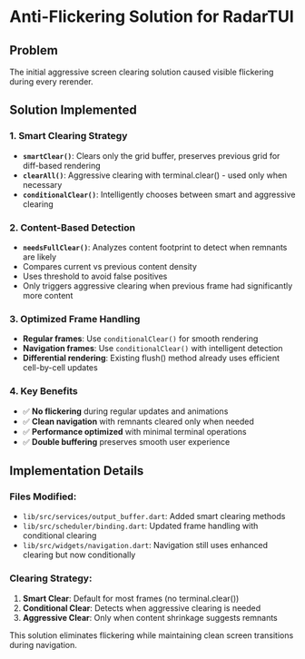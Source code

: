 # Anti-Flickering Solution for RadarTUI

## Problem
The initial aggressive screen clearing solution caused visible flickering during every rerender.

## Solution Implemented

### 1. Smart Clearing Strategy
- **`smartClear()`**: Clears only the grid buffer, preserves previous grid for diff-based rendering
- **`clearAll()`**: Aggressive clearing with terminal.clear() - used only when necessary
- **`conditionalClear()`**: Intelligently chooses between smart and aggressive clearing

### 2. Content-Based Detection
- **`needsFullClear()`**: Analyzes content footprint to detect when remnants are likely
- Compares current vs previous content density
- Uses threshold to avoid false positives
- Only triggers aggressive clearing when previous frame had significantly more content

### 3. Optimized Frame Handling
- **Regular frames**: Use `conditionalClear()` for smooth rendering
- **Navigation frames**: Use `conditionalClear()` with intelligent detection
- **Differential rendering**: Existing flush() method already uses efficient cell-by-cell updates

### 4. Key Benefits
- ✅ **No flickering** during regular updates and animations
- ✅ **Clean navigation** with remnants cleared only when needed
- ✅ **Performance optimized** with minimal terminal operations
- ✅ **Double buffering** preserves smooth user experience

## Implementation Details

### Files Modified:
- `lib/src/services/output_buffer.dart`: Added smart clearing methods
- `lib/src/scheduler/binding.dart`: Updated frame handling with conditional clearing
- `lib/src/widgets/navigation.dart`: Navigation still uses enhanced clearing but now conditionally

### Clearing Strategy:
1. **Smart Clear**: Default for most frames (no terminal.clear())
2. **Conditional Clear**: Detects when aggressive clearing is needed
3. **Aggressive Clear**: Only when content shrinkage suggests remnants

This solution eliminates flickering while maintaining clean screen transitions during navigation.